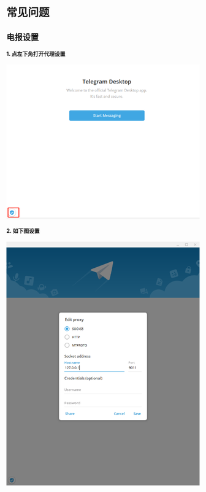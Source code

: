 # 常见问题

## 电报设置

#### 1. 点左下角打开代理设置

![tg设置](imgs/tg-entry.png)

#### 2. 如下图设置

![tg设置](imgs/tg_proxy.png)




